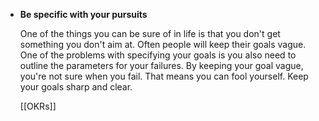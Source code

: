 -   **Be specific with your pursuits**
    
    One of the things you can be sure of in life is that you don't get something you don't aim at. Often people will keep their goals vague. One of the problems with specifying your goals is you also need to outline the parameters for your failures. By keeping your goal vague, you're not sure when you fail. That means you can fool yourself. Keep your goals sharp and clear.

	[[OKRs]]